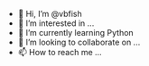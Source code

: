 - 👋 Hi, I’m @vbfish
- 👀 I’m interested in ...
- 🌱 I’m currently learning Python
- 💞️ I’m looking to collaborate on ...
- 📫 How to reach me ...

<!---
vbfish/vbfish is a ✨ special ✨ repository because its `README.md` (this file) appears on your GitHub profile.
You can click the Preview link to take a look at your changes.
--->
